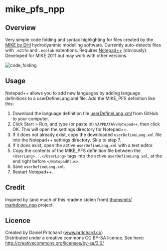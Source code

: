 # mike_pfs_npp

## Overview

Very simple code folding and syntax highlighting for files created by the [MIKE by DHI][mike] hydrodyanmic modelling software.  Currently auto-detects files with `.m21fm` and `.ecolab` extentions.  Requires [Notepad++][npp] (obviously).  Developed for MIKE 2011 but may work with other versions.  

![code_folding](https://raw.github.com/dpritchard/mike_pfs_npp/master/with_highlight_crop.png "Code folding in DHI PFS files!")

## Usage

Notepad++ allows you to add new languages by adding language definitions to a userDefineLang.xml file. Add the MIKE_PFS definition like this:

1. Download the language definition file [userDefineLang.xml][direct_download] from GitHub to your computer.
2. Click Start > Run, and type (or paste in) `%APPDATA%\Notepad++`, then click OK.  This will open the settings directory for Notepad++.
3. If it does not already exist, copy the downloaded `userDefineLang.xml` file into the Notepad++ settings directory. Skip to step 7.
4. If it _does_ exist, open the active `userDefineLang.xml` with a text editor.
5. Copy the contents of the MIKE_PFS definition file between the `<UserLang>...</UserLang>` tags into the active `userDefineLang.xml`, at the end right before `</NotepadPlus>`.
6. Save `userDefineLang.xml`.
7. Restart Notepad++.

## Credit
Inspired by (and much of this readme stolen from) [thomsmits'][thomsmits] [markdown_npp][mdnpp] project.  

## Licence
Created by Daniel Pritchard (www.pritchard.co)  
Distributed under a creative commons CC BY-SA licence.  See here:  
http://creativecommons.org/licenses/by-sa/3.0/

[thomsmits]: https://github.com/thomsmits
[mike]: http://www.dhisoftware.com
[mdnpp]: https://github.com/thomsmits/markdown_npp
[direct_download]: https://github.com/dpritchard/mike_pfs_npp/blob/master/userDefineLang.xml
[npp]: http://notepad-plus-plus.org